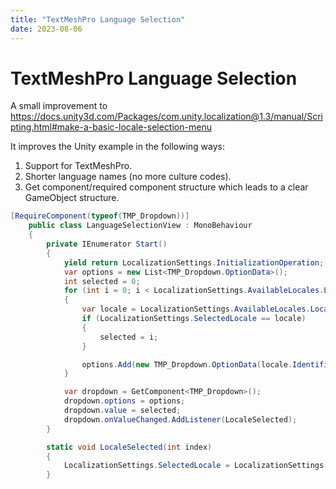 ```yaml
---
title: "TextMeshPro Language Selection"
date: 2023-08-06
---
```


# TextMeshPro Language Selection
A small improvement to https://docs.unity3d.com/Packages/com.unity.localization@1.3/manual/Scripting.html#make-a-basic-locale-selection-menu

It improves the Unity example in the following ways:
1. Support for TextMeshPro.
2. Shorter language names (no more culture codes).
3. Get component/required component structure which leads to a clear GameObject structure.


```C#
[RequireComponent(typeof(TMP_Dropdown))]
	public class LanguageSelectionView : MonoBehaviour
	{
		private IEnumerator Start()
		{
			yield return LocalizationSettings.InitializationOperation;
			var options = new List<TMP_Dropdown.OptionData>();
			int selected = 0;
			for (int i = 0; i < LocalizationSettings.AvailableLocales.Locales.Count; ++i)
			{
				var locale = LocalizationSettings.AvailableLocales.Locales[i];
				if (LocalizationSettings.SelectedLocale == locale)
				{
					selected = i;
				}

				options.Add(new TMP_Dropdown.OptionData(locale.Identifier.CultureInfo.EnglishName));
			}

			var dropdown = GetComponent<TMP_Dropdown>();
			dropdown.options = options;
			dropdown.value = selected;
			dropdown.onValueChanged.AddListener(LocaleSelected);
		}

		static void LocaleSelected(int index)
		{
			LocalizationSettings.SelectedLocale = LocalizationSettings.AvailableLocales.Locales[index];
		}
```